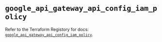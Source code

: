# `google_api_gateway_api_config_iam_policy`

Refer to the Terraform Registory for docs: [`google_api_gateway_api_config_iam_policy`](https://www.terraform.io/docs/providers/google-beta/r/google_api_gateway_api_config_iam_policy).
